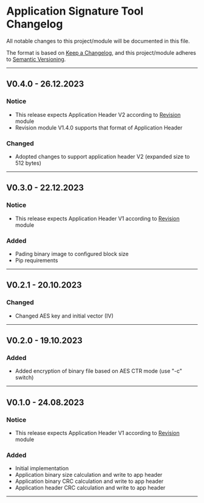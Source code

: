 # Application Signature Tool Changelog
All notable changes to this project/module will be documented in this file.

The format is based on [Keep a Changelog](https://keepachangelog.com/en/1.0.0/),
and this project/module adheres to [Semantic Versioning](https://semver.org/spec/v2.0.0.html).

---
## V0.4.0 - 26.12.2023

### Notice
 - This release expects Application Header V2 according to [Revision](https://github.com/GeneralEmbeddedCLibraries/revision) module
 - Revision module V1.4.0 supports that format of Application Header

### Changed
 - Adopted changes to support application header V2 (expanded size to 512 bytes)

---
## V0.3.0 - 22.12.2023

### Notice
 - This release expects Application Header V1 according to [Revision](https://github.com/GeneralEmbeddedCLibraries/revision) module

### Added 
 - Pading binary image to configured block size
 - Pip requirements

---
## V0.2.1 - 20.10.2023

### Changed
 - Changed AES key and initial vector (IV) 

---
## V0.2.0 - 19.10.2023

### Added
- Added encryption of binary file based on AES CTR mode (use "-c" switch)

---
## V0.1.0 - 24.08.2023

### Notice
 - This release expects Application Header V1 according to [Revision](https://github.com/GeneralEmbeddedCLibraries/revision) module

### Added
- Initial implementation
- Application binary size calculation and write to app header
- Application binary CRC calculation and write to app header
- Application header CRC calculation and write to app header

---
